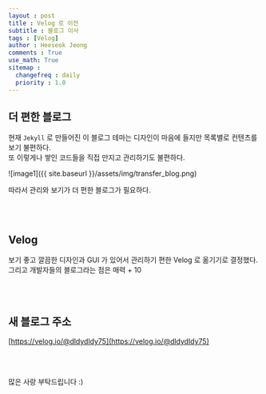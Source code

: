```yaml
---
layout : post
title : Velog 로 이전
subtitle : 블로그 이사
tags : [Velog]
author : Heeseok Jeong
comments : True
use_math: True
sitemap :
  changefreq : daily
  priority : 1.0
---
```


## 더 편한 블로그

현재 `Jekyll` 로 만들어진 이 블로그 테마는 디자인이 마음에 들지만 목록별로 컨텐츠를 보기 불편하다.  
또 이렇게나 쌓인 코드들을 직접 만지고 관리하기도 불편하다.

![image1]({{ site.baseurl }}/assets/img/transfer_blog.png)

따라서 관리와 보기가 더 편한 블로그가 필요하다.  

<br><br>

## Velog

보기 좋고 깔끔한 디자인과 GUI 가 있어서 관리하기 편한 Velog 로 옮기기로 결정했다.  
그리고 개발자들의 블로그라는 점은 매력 + 10  

<br><br>

## 새 블로그 주소

[https://velog.io/@dldydldy75](https://velog.io/@dldydldy75)

<br><br>

많은 사랑 부탁드립니다 :)